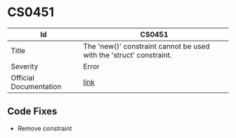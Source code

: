 # CS0451

| Id                     | CS0451                                                                 |
| ---------------------- | ---------------------------------------------------------------------- |
| Title                  | The 'new\(\)' constraint cannot be used with the 'struct' constraint\. |
| Severity               | Error                                                                  |
| Official Documentation | [link](http://docs.microsoft.com/en-us/dotnet/csharp/misc/cs0451)      |

## Code Fixes

* Remove constraint

